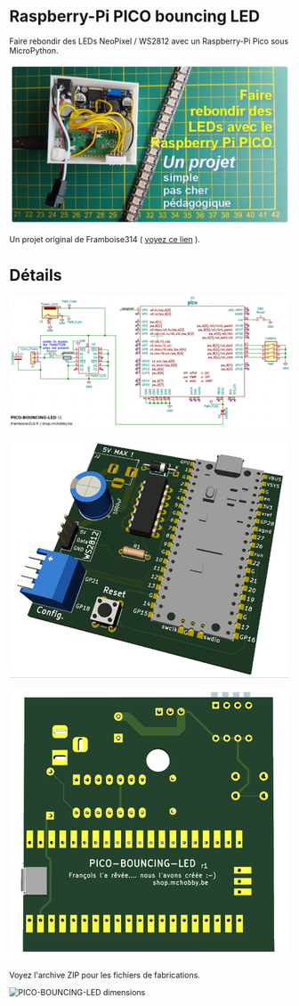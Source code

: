 # Raspberry-Pi PICO bouncing LED

Faire rebondir des LEDs NeoPixel / WS2812 avec un Raspberry-Pi Pico sous MicroPython.

![Introduction](docs/_static/PICO-BOUNCING-LED-intro.jpg)

Un projet original de Framboise314 ( [voyez ce lien](https://www.framboise314.fr/faites-rebondir-les-led-avec-le-raspberry-pi-pico-episode-2/) ).

# Détails

![PICO-BOUNCING-LED schema](docs/_static/PICO-BOUNCING-LED-schema-r1.jpg)

![PICO-BOUNCING-LED vue carte](docs/_static/PICO-BOUNCING-LED-r1_00.jpg)

![PICO-BOUNCING-LED vue carte](docs/_static/PICO-BOUNCING-LED-r1_02.jpg)

Voyez l'archive ZIP pour les fichiers de fabrications.

![PICO-BOUNCING-LED dimensions](PICO-BOUNCING-LED-size-r1.jpg)
